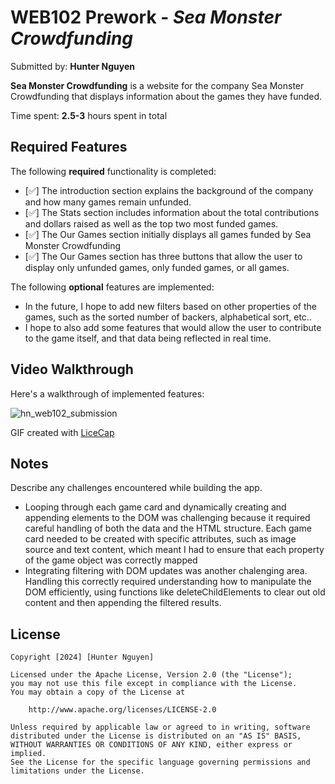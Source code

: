 # WEB102 Prework - *Sea Monster Crowdfunding*

Submitted by: **Hunter Nguyen**

**Sea Monster Crowdfunding** is a website for the company Sea Monster Crowdfunding that displays information about the games they have funded.

Time spent: **2.5-3** hours spent in total

## Required Features

The following **required** functionality is completed:

* [✅] The introduction section explains the background of the company and how many games remain unfunded.
* [✅] The Stats section includes information about the total contributions and dollars raised as well as the top two most funded games.
* [✅] The Our Games section initially displays all games funded by Sea Monster Crowdfunding
* [✅] The Our Games section has three buttons that allow the user to display only unfunded games, only funded games, or all games.

The following **optional** features are implemented: 

- In the future, I hope to add new filters based on other properties of the games, such as the sorted number of backers, alphabetical sort, etc..
- I hope to also add some features that would allow the user to contribute to the game itself, and that data being reflected in real time.

## Video Walkthrough

Here's a walkthrough of implemented features:

![hn_web102_submission](https://github.com/user-attachments/assets/1602e69f-f95c-410d-b764-1d97f8ab6902)


<!-- Replace this with whatever GIF tool you used! -->
GIF created with [LiceCap]([url](https://www.cockos.com/licecap/))  
<!-- Recommended tools:
[Kap](https://getkap.co/) for macOS
[ScreenToGif](https://www.screentogif.com/) for Windows
[peek](https://github.com/phw/peek) for Linux. -->

## Notes

Describe any challenges encountered while building the app.
- Looping through each game card and dynamically creating and appending elements to the DOM was challenging because it required careful handling of both the data and the HTML structure. Each game card needed to be created with specific attributes, such as image source and text content, which meant I had to ensure that each property of the game object was correctly mapped
- Integrating filtering with DOM updates was another chalenging area. Handling this correctly required understanding how to manipulate the DOM efficiently, using functions like deleteChildElements to clear out old content and then appending the filtered results.

## License

    Copyright [2024] [Hunter Nguyen]

    Licensed under the Apache License, Version 2.0 (the "License");
    you may not use this file except in compliance with the License.
    You may obtain a copy of the License at

        http://www.apache.org/licenses/LICENSE-2.0

    Unless required by applicable law or agreed to in writing, software
    distributed under the License is distributed on an "AS IS" BASIS,
    WITHOUT WARRANTIES OR CONDITIONS OF ANY KIND, either express or implied.
    See the License for the specific language governing permissions and
    limitations under the License.
